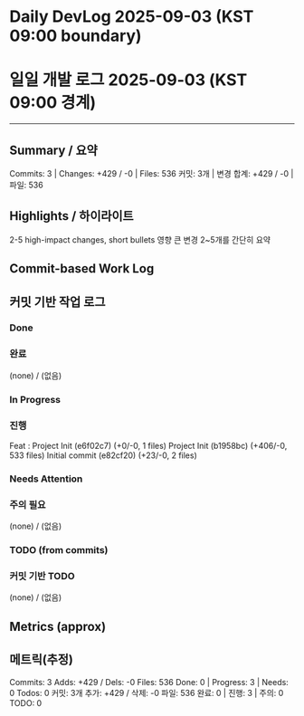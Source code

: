 ﻿# Daily DevLog 2025-09-03 (KST 09:00 boundary)
# 일일 개발 로그 2025-09-03 (KST 09:00 경계)

---

## Summary / 요약
Commits: 3 | Changes: +429 / -0 | Files: 536
커밋: 3개 | 변경 합계: +429 / -0 | 파일: 536

## Highlights / 하이라이트
2-5 high-impact changes, short bullets
영향 큰 변경 2~5개를 간단히 요약

## Commit-based Work Log
## 커밋 기반 작업 로그

### Done
### 완료
(none) / (없음)

### In Progress
### 진행
Feat : Project Init (e6f02c7) (+0/-0, 1 files)
Project Init (b1958bc) (+406/-0, 533 files)
Initial commit (e82cf20) (+23/-0, 2 files)

### Needs Attention
### 주의 필요
(none) / (없음)

### TODO (from commits)
### 커밋 기반 TODO
(none) / (없음)

## Metrics (approx)
## 메트릭(추정)
Commits: 3
Adds: +429 / Dels: -0
Files: 536
Done: 0 | Progress: 3 | Needs: 0
Todos: 0
커밋: 3개
추가: +429 / 삭제: -0
파일: 536
완료: 0 | 진행: 3 | 주의: 0
TODO: 0

